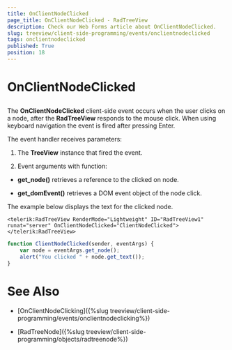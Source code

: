 ```yaml
---
title: OnClientNodeClicked
page_title: OnClientNodeClicked - RadTreeView
description: Check our Web Forms article about OnClientNodeClicked.
slug: treeview/client-side-programming/events/onclientnodeclicked
tags: onclientnodeclicked
published: True
position: 18
---
```


# OnClientNodeClicked



## 

The **OnClientNodeClicked** client-side event occurs when the user clicks on a node, after the **RadTreeView** responds to the mouse click. When using keyboard navigation the event is fired after pressing Enter.

The event handler receives parameters:

1. The **TreeView** instance that fired the event.

1. Event arguments with function:

* **get_node()** retrieves a reference to the clicked on node.

* **get_domEvent()** retrieves a DOM event object of the node click.

The example below displays the text for the clicked node.

````ASPNET	
<telerik:RadTreeView RenderMode="Lightweight" ID="RadTreeView1" runat="server" OnClientNodeClicked="ClientNodeClicked">
</telerik:RadTreeView>
````
````JavaScript
function ClientNodeClicked(sender, eventArgs) {
	var node = eventArgs.get_node();
	alert("You clicked " + node.get_text());
}
````


# See Also

 * [OnClientNodeClicking]({%slug treeview/client-side-programming/events/onclientnodeclicking%})

 * [RadTreeNode]({%slug treeview/client-side-programming/objects/radtreenode%})
